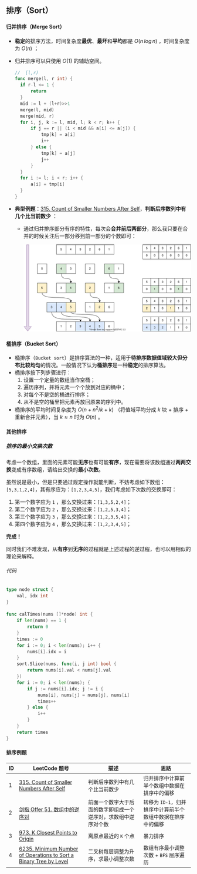 ## 排序（Sort）



#### 归并排序（Merge Sort）

- **稳定**的排序方法，时间复杂度**最优**、**最坏**和**平均**都是 $O(n\,log\,n)$ ，时间复杂度为 $O(n)$ ；

- 归并排序可以只使用 $O(1)$ 的辅助空间。

  ```go
  //  [l,r)
  func merge(l, r int) {
  	if r-l <= 1 {
  		return
  	}
  	mid := l + (l+r)>>1
  	merge(l, mid)
  	merge(mid, r)
  	for i, j, k := l, mid, l; k < r; k++ {
  		if j == r || (i < mid && a[i] <= a[j]) {
  			tmp[k] = a[i]
  			i++
  		} else {
  			tmp[k] = a[j]
  			j++
  		}
  	}
  	for i := l; i < r; i++ {
  		a[i] = tmp[i]
  	}
  }
  ```

- **典型例题**：[315. Count of Smaller Numbers After Self](https://leetcode.cn/problems/count-of-smaller-numbers-after-self/)，**判断后序数列中有几个比当前数少**  ：

  - 通过归并排序部分有序的特性，每次会**合并前后两部分**，那么我只要在合并的时候关注后一部分移到前一部分的个数即可：

    ![merge-sort](images/merge-sort.svg)



#### 桶排序（Bucket Sort）

- 桶排序（`Bucket sort`）是排序算法的一种，适用于**待排序数据值域较大但分布比较均匀**的情况。一般情况下认为**桶排序**是一种**稳定**的排序算法。
- 桶排序按下列步骤进行：
  1. 设置一个定量的数组当作空桶；
  2. 遍历序列，并将元素一个个放到对应的桶中；
  3. 对每个不是空的桶进行排序；
  4. 从不是空的桶里把元素再放回原来的序列中。
- 桶排序的平均时间复杂度为 $O(n+n^2/k+k)$ （将值域平均分成 $k$ 块 + 排序 + 重新合并元素），当 $k \approx n$ 时为 $O(n)$ 。



#### 其他排序

##### 排序的最小交换次数

考虑一个数组，里面的元素可能**无序**也有可能**有序**，现在需要将该数组通过**两两交换**变成有序数组，请给出交换的**最小次数**。

虽然说是最小，但是只要通过规定操作就能判断，不妨考虑如下数组：`[5,3,1,2,4]`，其有序应为：`[1,2,3,4,5]`，我们考虑如下次数的交换即可：

1. 第一个数字应为 `1` ，那么交换过来：`[1,3,5,2,4]`；
2. 第二个数字应为 `2` ，那么交换过来：`[1,2,5,3,4]`；
3. 第三个数字应为 `3` ，那么交换过来：`[1,2,3,5,4]`；
4. 第四个数字应为 `4` ，那么交换过来：`[1,2,3,4,5]`；

**完成！**

同时我们不难发现，从**有序**到**无序**的过程就是上述过程的逆过程，也可以用相似的理论来解释。

###### 代码

```go
type node struct {
	val, idx int
}

func calTimes(nums []*node) int {
	if len(nums) == 1 {
		return 0
	}
	times := 0
	for i := 0; i < len(nums); i++ {
		nums[i].idx = i
	}
	sort.Slice(nums, func(i, j int) bool {
		return nums[i].val < nums[j].val
	})
	for i := 0; i < len(nums); {
		if j := nums[i].idx; j != i {
			nums[i], nums[j] = nums[j], nums[i]
			times++
		} else {
			i++
		}
	}
	return times
}
```



#### 排序例题

| ID   | LeetCode 题号                                                | 描述                                                         | 思路                                                        |
| ---- | ------------------------------------------------------------ | ------------------------------------------------------------ | ----------------------------------------------------------- |
| 1    | [315. Count of Smaller Numbers After Self](https://leetcode.cn/problems/count-of-smaller-numbers-after-self/) | 判断后序数列中有几个比当前数少                               | 归并排序中计算前半个数组中数据在排序中的偏移                |
| 2    | [剑指 Offer 51. 数组中的逆序对](https://leetcode.cn/problems/shu-zu-zhong-de-ni-xu-dui-lcof/) | 前面一个数字大于后面的数字即组成一个逆序对，求数组中逆序对个数 | 转移为 `ID-1`，归并排序中计算前半个数组中数据在排序中的偏移 |
| 3    | [973. K Closest Points to Origin](https://leetcode.cn/problems/k-closest-points-to-origin/) | 离原点最近的 `K` 个点                                        | 暴力排序                                                    |
| 4    | [6235. Minimum Number of Operations to Sort a Binary Tree by Level](https://leetcode.cn/problems/minimum-number-of-operations-to-sort-a-binary-tree-by-level/) | 二叉树每层调整为升序，求最小调整次数                         | 数组有序最小调整次数 + `BFS` 层序遍历                       |

